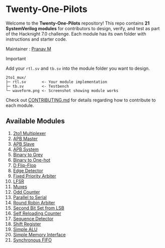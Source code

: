 
# Twenty-One-Pilots

Welcome to the **Twenty-One-Pilots** repository! This repo contains **21 SystemVerilog modules** for contributors to design, verify, and test as part of the Hacknight 7.0 challenge. Each module has its own folder with instructions and starter code.

Maintainer : [Pranav M](https://github.com/pranav0x0112)

> [!IMPORTANT]
> Add your `rtl.sv` and `tb.sv` into the module folder you want to design.
> ```
> 2to1_mux/
>├─ rtl.sv       <- Your module implementation
>├─ tb.sv        <- Testbench
>└─ waveform.png <- Screenshot showing module works
>```
> Check out [CONTRIBUTING.md](CONTRIBUTING.md) for details regarding how to contribute to each module.

## Available Modules

1. [2to1 Multiplexer](./2to1_Multiplexer)
2. [APB Master](./APB_Master)
3. [APB Slave](./APB_Slave)
4. [APB System](./APB_System)
5. [Binary to Grey](./Binary_to_Gray)
6. [Binary to One-hot](./Binary_to_Onehot)
7. [D Flip-Flop](./D_Flip_Flop)
8. [Edge Detector](./Edge_Detector)
9. [Fixed Priority Arbiter](./Fixed_Priority_Arbiter)
10. [LFSR](./LFSR)
11. [Muxes](./Muxes)
12. [Odd Counter](./Odd_Counter)
13. [Parallel to Serial](./Parallel_to_Serial)
14. [Round Robin Arbiter](./Round_Robin_Arbiter)
15. [Second Bit Set from LSB](./Second_Bit_Set_from_LSB)
16. [Self Reloading Counter](./Self_Reloading_Counter)
17. [Sequence Detector](./Sequence_Detector)
18. [Shift Register](./Shift_Register)
19. [Simple ALU](./Simple_ALU)
20. [Simple Memory Interface](./Simple_Memory_Interface)
21. [Synchronous FIFO](./Synchronous_FIFO)